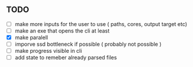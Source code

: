 ## TODO
  - [ ] make more inputs for the user to use ( paths, cores, output target etc)
  - [ ] make an exe that opens the cli at least
  - [x] make paralell
  - [ ] imporve ssd bottleneck if possible ( probably not possible )
  - [ ] make progress visible in cli
  - [ ] add state to remeber already parsed files
